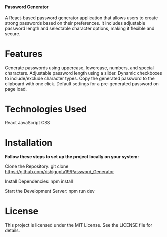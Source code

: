 #### Password Generator

A React-based password generator application that allows users to create strong passwords based on their preferences. It includes adjustable password length and selectable character options, making it flexible and secure.

# Features

Generate passwords using uppercase, lowercase, numbers, and special characters.
Adjustable password length using a slider.
Dynamic checkboxes to include/exclude character types.
Copy the generated password to the clipboard with one click.
Default settings for a pre-generated password on page load.

# Technologies Used

React
JavaScript
CSS

# Installation

**Follow these steps to set up the project locally on your system:**

Clone the Repository: git clone https://github.com/rishigupta19/Password_Generator

Install Dependencies: npm install

Start the Development Server: npm run dev

# License

This project is licensed under the MIT License. See the LICENSE file for details.
